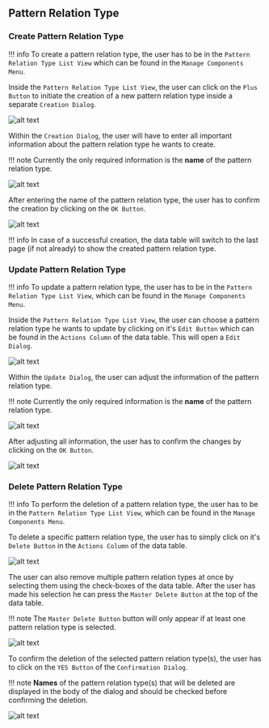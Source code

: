 ## Pattern Relation Type 
### Create Pattern Relation Type

!!! info 
    To create a pattern relation type, the user has to be in the ``Pattern Relation Type List View`` which can be found in the ``Manage Components Menu``.
	
Inside the ``Pattern Relation Type List View``, the user can click on the ``Plus Button`` to initiate the creation of a new pattern relation type inside a separate ``Creation Dialog``.

![alt text](../images/pattern_relation_type/Create_Pattern_Relation_Type_-_Step_1.PNG "Open creation dialog")

Within the ``Creation Dialog``, the user will have to enter all important information about the pattern relation type he wants to create.

!!! note 
    Currently the only required information is the **name** of the pattern relation type.

![alt text](../images/pattern_relation_type/Create_Pattern_Relation_Type_-_Step_2.PNG "Structure of creation dialog")
	
After entering the name of the pattern relation type, the user has to confirm the creation by clicking on the ``OK Button``.

![alt text](../images/pattern_relation_type/Create_Pattern_Relation_Type_-_Step_3.PNG "Confirm creation")

!!! info 
    In case of a successful creation, the data table will switch to the last page (if not already) to show the created pattern relation type.
	
### Update Pattern Relation Type

!!! info 
    To update a pattern relation type, the user has to be in the ``Pattern Relation Type List View``, which can be found in the ``Manage Components Menu``.
	
Inside the ``Pattern Relation Type List View``, the user can choose a pattern relation type he wants to update by clicking on it's ``Edit Button`` which can be found in the ``Actions Column`` of the data table.
This will open a ``Edit Dialog``.

![alt text](../images/pattern_relation_type/Update_Pattern_Relation_Type_-_Step_1.PNG "Open update dialog")

Within the ``Update Dialog``, the user can adjust the information of the pattern relation type.

!!! note 
    Currently the only required information is the **name** of the pattern relation type.

![alt text](../images/pattern_relation_type/Update_Pattern_Relation_Type_-_Step_2.PNG "Structure of update dialog")
	
After adjusting all information, the user has to confirm the changes by clicking on the ``OK Button``.

![alt text](../images/pattern_relation_type/Update_Pattern_Relation_Type_-_Step_3.PNG "Confirm update")

### Delete Pattern Relation Type

!!! info 
    To perform the deletion of a pattern relation type, the user has to be in the ``Pattern Relation Type List View``, which can be found in the ``Manage Components Menu``.
	
To delete a specific pattern relation type, the user has to simply click on it's ``Delete Button`` in the ``Actions Column`` of the data table.

![alt text](../images/pattern_relation_type/Delete_Pattern_Relation_Type_-_Step_1.1.PNG "Delete single pattern relation type")

The user can also remove multiple pattern relation types at once by selecting them using the check-boxes of the data table. After the user has made his selection he can press the ``Master Delete Button`` at the top of the data table.

!!! note 
    The ``Master Delete Button`` button will only appear if at least one pattern relation type is selected.

![alt text](../images/pattern_relation_type/Delete_Pattern_Relation_Type_-_Step_1.2.PNG "Delete multiple pattern relation types")
	
To confirm the deletion of the selected pattern relation type(s), the user has to click on the ``YES Button`` of the ``Confirmation Dialog``.

!!! note 
    **Names** of the pattern relation type(s) that will be deleted are displayed in the body of the dialog and should be checked before confirming the deletion.

![alt text](../images/pattern_relation_type/Delete_Pattern_Relation_Type_-_Step_2.PNG "Confirm deletion")


